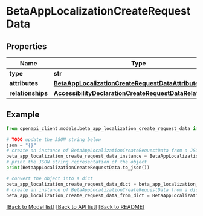 # BetaAppLocalizationCreateRequestData


## Properties

Name | Type | Description | Notes
------------ | ------------- | ------------- | -------------
**type** | **str** |  | 
**attributes** | [**BetaAppLocalizationCreateRequestDataAttributes**](BetaAppLocalizationCreateRequestDataAttributes.md) |  | 
**relationships** | [**AccessibilityDeclarationCreateRequestDataRelationships**](AccessibilityDeclarationCreateRequestDataRelationships.md) |  | 

## Example

```python
from openapi_client.models.beta_app_localization_create_request_data import BetaAppLocalizationCreateRequestData

# TODO update the JSON string below
json = "{}"
# create an instance of BetaAppLocalizationCreateRequestData from a JSON string
beta_app_localization_create_request_data_instance = BetaAppLocalizationCreateRequestData.from_json(json)
# print the JSON string representation of the object
print(BetaAppLocalizationCreateRequestData.to_json())

# convert the object into a dict
beta_app_localization_create_request_data_dict = beta_app_localization_create_request_data_instance.to_dict()
# create an instance of BetaAppLocalizationCreateRequestData from a dict
beta_app_localization_create_request_data_from_dict = BetaAppLocalizationCreateRequestData.from_dict(beta_app_localization_create_request_data_dict)
```
[[Back to Model list]](../README.md#documentation-for-models) [[Back to API list]](../README.md#documentation-for-api-endpoints) [[Back to README]](../README.md)


